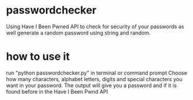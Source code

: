 # passwordchecker
Using Have I Been Pwned API to check for security of your passwords as well generate a random password using string and random. 

# how to use it
run "python passwordchecker.py" in terminal or command prompt
Choose how many characters, alphabet letters, digits and special characters you want in your password.
The output will give you a password and if it is found before in the Have I Been Pwnd API

